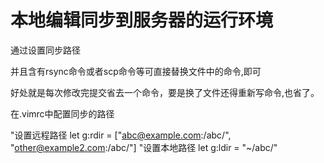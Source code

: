 本地编辑同步到服务器的运行环境
=============================

通过设置同步路径

并且含有rsync命令或者scp命令等可直接替换文件中的命令,即可

好处就是每次修改完提交省去一个命令，要是换了文件还得重新写命令,也省了。

在.vimrc中配置同步的路径

"设置远程路径
let g:rdir = ["abc@example.com:/abc/", "other@example2.com:/abc/"]
"设置本地路径
let g:ldir = "~/abc/"

